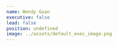 ```yaml
---
name: Wendy Guan
executive: false
lead: false
position: undefined
image: ../assets/default_exec_image.png
---
```

